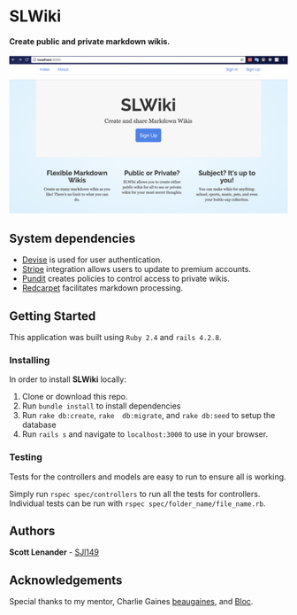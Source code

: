 # SLWiki
#### Create public and private markdown wikis.
![](app/assets/images/slwiki_landing_page.png)
## System dependencies
* [Devise](https://github.com/plataformatec/devise) is used for user authentication.
* [Stripe](https://github.com/stripe/stripe-ruby) integration allows users to update to premium accounts.
* [Pundit](https://github.com/elabs/pundit) creates policies to control access to private wikis.
* [Redcarpet](https://github.com/vmg/redcarpet) facilitates markdown processing.

## Getting Started

This application was built using `Ruby 2.4` and `rails 4.2.8`.

### Installing

In order to install **SLWiki** locally:

1. Clone or download this repo.
2. Run `bundle install` to install dependencies
3. Run `rake db:create`, `rake  db:migrate`, and `rake db:seed` to setup the database
4. Run `rails s` and navigate to `localhost:3000` to use in your browser.

### Testing

Tests for the controllers and models are easy to run to ensure all is working.

Simply run `rspec spec/controllers` to run all the tests for controllers. Individual tests can be run with `rspec spec/folder_name/file_name.rb`.

## Authors

**Scott Lenander** - [SJl149](https://github.com/SJl149)

## Acknowledgements

Special thanks to my mentor, Charlie Gaines [beaugaines](https://github.com/beaugaines), and [Bloc](http://bloc.io).
